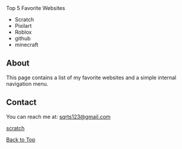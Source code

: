 <!DOCTYPE html>
<html>
<head>
    Top 5 Favorite Websites
</head>
<body>
<ul>
  <li>Scratch</li>
  <li>Pixilart</li>
  <li>Roblox</li>
  <li>github</li>
  <li>minecraft</li>
</ul>




  <h2 id="about">About</h2>
  <p>This page contains a list of my favorite websites and a simple internal navigation menu.</p>
    <h2 id="contact">Contact</h2>
     <p>You can reach me at: <a href="mailto:sqrts123@gmail.com">sqrts123@gmail.com</a></p>
  <a href="https://scratch.mit.edu/users/-_wawa_wawa_-/">scratch</a>
  <p><a href="#">Back to Top</a></p>

</body>
</html>
